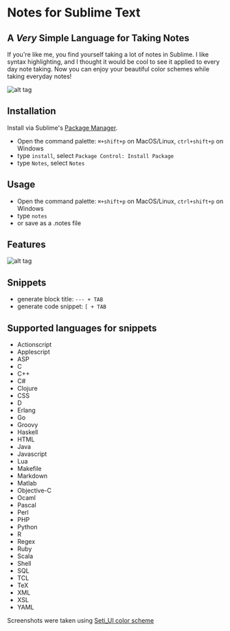 # Notes for Sublime Text

## A _Very_ Simple Language for Taking Notes

If you're like me, you find yourself taking a lot of notes in Sublime. I like syntax highlighting, and I thought it would be cool to see it applied to every day note taking.
Now you can enjoy your beautiful color schemes while taking everyday notes!

![alt tag](docs/img/notes-signalr-example.png?raw=true)

## Installation
Install via Sublime's [Package Manager](https://sublime.wbond.net/installation).
- Open the command palette: `⌘+shift+p` on MacOS/Linux, `ctrl+shift+p` on Windows
- type `install`, select `Package Control: Install Package`
- type `Notes`, select `Notes`

## Usage
- Open the command palette: `⌘+shift+p` on MacOS/Linux, `ctrl+shift+p` on Windows
- type `notes`
- or save as a .notes file

## Features
![alt tag](docs/img/notes-quicklook.png?raw=true)

## Snippets
- generate block title: `--- + TAB`
- generate code snippet: `[ + TAB`

## Supported languages for snippets
- Actionscript
- Applescript
- ASP
- C
- C++
- C#
- Clojure
- CSS
- D
- Erlang
- Go
- Groovy
- Haskell
- HTML
- Java
- Javascript
- Lua
- Makefile
- Markdown
- Matlab
- Objective-C
- Ocaml
- Pascal
- Perl
- PHP
- Python
- R
- Regex
- Ruby
- Scala
- Shell
- SQL
- TCL
- TeX
- XML
- XSL
- YAML

Screenshots were taken using [Seti_UI color scheme](https://packagecontrol.io/packages/Seti_UI)
